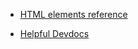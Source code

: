 - [HTML elements reference](https://developer.mozilla.org/en-US/docs/Web/HTML/Element)

- [Helpful Devdocs](https://devdocs.io/)
